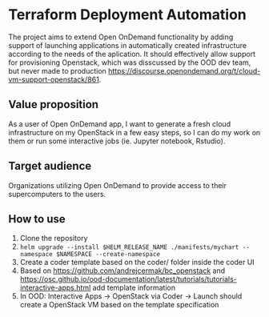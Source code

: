# Terraform Deployment Automation
The project aims to extend Open OnDemand functionality by adding support of launching applications in automatically created infrastructure according to the needs of the aplication.
It should effectively allow support for provisioning Openstack, which was disscussed by the OOD dev team, but never made to production https://discourse.openondemand.org/t/cloud-vm-support-openstack/861.

## Value proposition
As a user of Open OnDemand app, I want to generate a fresh cloud infrastructure on my OpenStack in a few easy steps, so I can do my work on them or run some interactive jobs (ie. Jupyter notebook, Rstudio).

## Target audience
Organizations utilizing Open OnDemand to provide access to their supercomputers to the users.

## How to use
1. Clone the repository
2. `helm upgrade --install $HELM_RELEASE_NAME ./manifests/mychart --namespace $NAMESPACE --create-namespace`
3. Create a coder template based on the coder/ folder inside the coder UI
4. Based on https://github.com/andrejcermak/bc_openstack and https://osc.github.io/ood-documentation/latest/tutorials/tutorials-interactive-apps.html add template information 
5. In OOD: Interactive Apps -> OpenStack via Coder -> Launch should create a OpenStack VM based on the template specification

